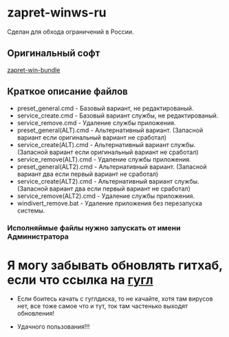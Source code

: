 # zapret-winws-ru
Сделан для обхода ограничений в России.

## Оригинальный софт
[zapret-win-bundle](https://github.com/bol-van/zapret-win-bundle) 

## Краткое описание файлов

* preset_general.cmd - Базовый вариант, не редактированый.
* service_create.cmd - Базовый вариант службы, не редактированый.
* service_remove.cmd - Удаление службы приложения.
* preset_general(ALT).cmd - Альтернативный вариант. (Запасной вариант если оригинальный вариант не сработал)
* service_create(ALT).cmd - Альтернативный вариант службы. (Запасной вариант если оригинальный вариант не сработал)
* service_remove(ALT).cmd - Удаление службы приложения.
* preset_general(ALT2).cmd - Альтернативный вариант. (Запасной вариант два если первый вариант не сработал)
* service_create(ALT2).cmd - Альтернативный вариант службы. (Запасной вариант два если первый вариант не сработал)
* service_remove(ALT2).cmd - Удаление службы приложения.
* windivert_remove.bat - Удаление приложения без перезапуска системы.
 
### Исполняймые файлы нужно запускать от имени Администратора 

# Я могу забывать обновлять гитхаб, если что ссылка на [гугл](https://drive.google.com/file/d/18DBZG8F4burqfiTx0qxkz7sk_HX2uZkt/view?usp=drive_link)

* Если боитесь качать с гуглдиска, то не качайте, хотя там вирусов нет, все тоже самое что и тут, ток там частенько выходят обновления!

* Удачного пользования!!!
